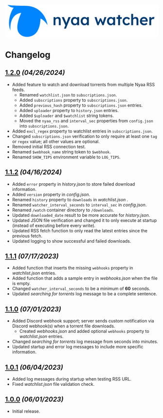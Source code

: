 [![Nyaa Watcher Banner](https://raw.githubusercontent.com/resort-io/assets/main/nyaa-watcher/img/banner.png)](https://github.com/resort-io/nyaa-watcher)

# Changelog

## [1.2.0](https://github.com/resort-io/nyaa-watcher/releases/tag/v1.2.0) *(04/26/2024)*

* Added feature to watch and download torrents from multiple Nyaa RSS feeds.
  * Renamed `watchlist.json` to `subscriptions.json`.
  * Added `subscriptions` property to `subscriptions.json`.
  * Added `previous_hash` property to `subscriptions.json` entries.
  * Added `uploader` property to `history.json` entries.
  * Added `$uploader` and `$watchlist` string tokens. 
  * Moved the `nyaa_rss` and `interval_sec` properties from `config.json` into `subscriptions.json`.
* Added `excl_regex` property to watchlist entries in `subscriptions.json`.
* Changed `subscriptions.json` verification to only require at least one `tag` or `regex` value; all other values are optional.
* Removed initial RSS connection test.
* Renamed `$webhook_name` string token to `$webhook`.
* Renamed `SHOW_TIPS` environment variable to `LOG_TIPS`.

## [1.1.2](https://github.com/resort-io/nyaa-watcher/releases/tag/v1.1.2) *(04/16/2024)*

* Added `error` property in *history.json* to store failed download information.
* Added `version` property in *config.json*.
* Renamed `history` property to `downloads` in *watchlist.json* .
* Renamed `watcher_interval_seconds` to `interval_sec` in *config.json*.
* Renamed `/watch` container directory to `/downloads`.
* Updated `downloaded_date` result to be more accurate for *history.json*.
* Updated JSON file verification and changed it to only execute at startup (instead of executing before every write).
* Updated RSS fetch function to only read the latest entries since the previous fetch.
* Updated logging to show successful and failed downloads.

## [1.1.1](https://github.com/resort-io/nyaa-watcher/releases/tag/v1.1.1) *(07/17/2023)*

* Added function that inserts the missing `webhooks` property in *watchlist.json* entries.
* Added function that adds a sample entry in *webhooks.json* when the file is empty.
* Changed `watcher_interval_seconds` to be a minimum of **60** seconds.
* Updated *searching for torrents* log message to be a complete sentence.

## [1.1.0](https://github.com/resort-io/nyaa-watcher/releases/tag/v1.1.0) *(07/01/2023)*

* Added Discord webhook support; server sends custom notification via Discord webhook(s) when a torrent file downloads.
  * Created *webhooks.json* and added optional `webhooks` property to *watchlist.json* entries.
* Changed *searching for torrents* log message from seconds into minutes.
* Updated startup and error log messages to include more specific information.

## [1.0.1](https://github.com/resort-io/nyaa-watcher/releases/tag/v1.0.1) *(06/04/2023)*

* Added log messages during startup when testing RSS URL.
* Fixed *watchlist.json* file validation check.

## [1.0.0](https://github.com/resort-io/nyaa-watcher/releases/tag/v1.0.0) *(06/01/2023)*

* Initial release.